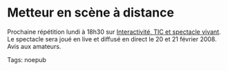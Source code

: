 # Metteur en scène à distance

Prochaine répétition lundi à 18h30 sur [Interactivité, TIC et spectacle vivant](http://stagedereal.viabloga.com). Le spectacle sera joué en live et diffusé en direct le 20 et 21 février 2008. Avis aux amateurs.

Tags: noepub